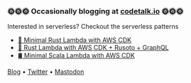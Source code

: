 ### 🌞🌞🌞 Occasionally blogging at [codetalk.io](https://codetalk.io) 🌞🌞🌞

Interested in serverless? Checkout the serverless patterns

- [🦀 Minimal Rust Lambda with AWS CDK](https://github.com/codetalkio/patterns-serverless-rust-minimal)
- [🦀 Rust Lambda with AWS CDK + Rusoto + GraphQL](https://github.com/codetalkio/patterns-serverless-rustl)
- [🛢 Minimal Scala Lambda with AWS CDK](https://github.com/codetalkio/patterns-serverless-scala-minimal)

<a href="https://codetalk.io" target="_blank">Blog</a> • <a href="https://twitter.com/codetalkio" target="_blank">Twitter</a> • <a rel="me" href="https://hachyderm.io/@codetalkio" target="_blank">Mastodon</a>
